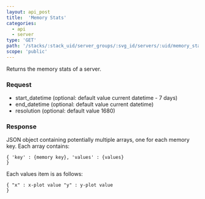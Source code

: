 ```yaml
---
layout: api_post
title:  'Memory Stats'
categories:
  - api
  - server
type: 'GET'
path: '/stacks/:stack_uid/server_groups/:svg_id/servers/:uid/memory_stats'
scope: 'public'
---
```


Returns the memory stats of a server.

### Request

* start\_datetime (optional: default value current datetime - 7 days)
* end\_datetime (optional: default value current datetime)
* resolution (optional: default value 1680)

### Response

JSON object containing potentially multiple arrays, one for each memory key. Each array contains:

<code class="inline-code">{
	'key' : {memory key},
	'values' : {values}
}</code>

Each values item is as follows:

<code class="inline-code">{
	"x" : x-plot value
	"y" : y-plot value 
}</code>
